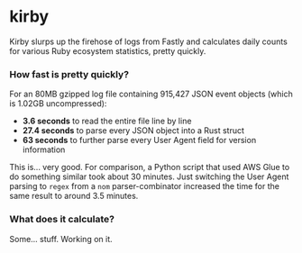 # kirby

Kirby slurps up the firehose of logs from Fastly and calculates daily counts for various Ruby ecosystem statistics, pretty quickly.

### How fast is pretty quickly?

For an 80MB gzipped log file containing 915,427 JSON event objects (which is 1.02GB uncompressed):

- **3.6 seconds** to read the entire file line by line
- **27.4 seconds** to parse every JSON object into a Rust struct
- **63 seconds**  to further parse every User Agent field for version information

This is... very good. For comparison, a Python script that used AWS Glue to do something similar took about 30 minutes. Just switching the User Agent parsing to `regex` from a `nom` parser-combinator increased the time for the same result to around 3.5 minutes.

### What does it calculate?

Some... stuff. Working on it.
